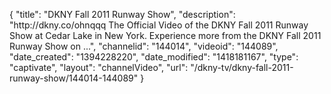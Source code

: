 {
    "title": "DKNY Fall 2011 Runway Show",
    "description": "http:\/\/dkny.co\/ohnqqq The Official Video of the DKNY Fall 2011 Runway Show at Cedar Lake in New York. Experience more from the DKNY Fall 2011 Runway Show on ...",
    "channelid": "144014",
    "videoid": "144089",
    "date_created": "1394228220",
    "date_modified": "1418181167",
    "type": "captivate",
    "layout": "channelVideo",
    "url": "\/dkny-tv\/dkny-fall-2011-runway-show\/144014-144089"
}